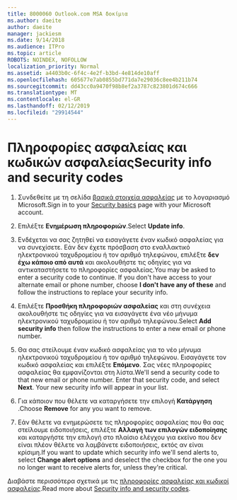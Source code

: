 ```yaml
---
title: 8000060 Outlook.com MSA δοκίμια
ms.author: daeite
author: daeite
manager: jackiesm
ms.date: 9/14/2018
ms.audience: ITPro
ms.topic: article
ROBOTS: NOINDEX, NOFOLLOW
localization_priority: Normal
ms.assetid: a4403b0c-6f4c-4e2f-b3bd-4e814de10aff
ms.openlocfilehash: 605677e7ab0855bd771da7e29036c8ee4b211b74
ms.sourcegitcommit: dd43cc0a9470f98b8ef2a3787c823801d674c666
ms.translationtype: MT
ms.contentlocale: el-GR
ms.lasthandoff: 02/12/2019
ms.locfileid: "29914544"
---
```

# <a name="security-info-and-security-codes"></a><span data-ttu-id="54256-102">Πληροφορίες ασφαλείας και κωδικών ασφαλείας</span><span class="sxs-lookup"><span data-stu-id="54256-102">Security info and security codes</span></span>

1. <span data-ttu-id="54256-103">Συνδεθείτε με τη σελίδα [βασικά στοιχεία ασφαλείας](https://account.microsoft.com/security) με το λογαριασμό Microsoft.</span><span class="sxs-lookup"><span data-stu-id="54256-103">Sign in to your [Security basics](https://account.microsoft.com/security) page with your Microsoft account.</span></span> 
    
2. <span data-ttu-id="54256-104">Επιλέξτε **Ενημέρωση πληροφοριών**.</span><span class="sxs-lookup"><span data-stu-id="54256-104">Select **Update info**.</span></span> 
    
3. <span data-ttu-id="54256-p101">Ενδέχεται να σας ζητηθεί να εισαγάγετε έναν κωδικό ασφαλείας για να συνεχίσετε. Εάν δεν έχετε πρόσβαση στο εναλλακτικό ηλεκτρονικού ταχυδρομείου ή τον αριθμό τηλεφώνου, επιλέξτε **δεν έχω κάποιο από αυτά** και ακολουθήστε τις οδηγίες για να αντικαταστήσετε το πληροφορίες ασφαλείας.</span><span class="sxs-lookup"><span data-stu-id="54256-p101">You may be asked to enter a security code to continue. If you don't have access to your alternate email or phone number, choose **I don't have any of these** and follow the instructions to replace your security info.</span></span> 
    
4. <span data-ttu-id="54256-107">Επιλέξτε **Προσθήκη πληροφοριών ασφαλείας** και στη συνέχεια ακολουθήστε τις οδηγίες για να εισαγάγετε ένα νέο μήνυμα ηλεκτρονικού ταχυδρομείου ή τον αριθμό τηλεφώνου.</span><span class="sxs-lookup"><span data-stu-id="54256-107">Select **Add security info** then follow the instructions to enter a new email or phone number.</span></span> 
    
5. <span data-ttu-id="54256-p102">Θα σας στείλουμε έναν κωδικό ασφαλείας για το νέο μήνυμα ηλεκτρονικού ταχυδρομείου ή τον αριθμό τηλεφώνου. Εισαγάγετε τον κωδικό ασφαλείας και επιλέξτε **Επόμενο**. Σας νέες πληροφορίες ασφαλείας θα εμφανίζονται στη λίστα.</span><span class="sxs-lookup"><span data-stu-id="54256-p102">We'll send a security code to that new email or phone number. Enter that security code, and select **Next**. Your new security info will appear in your list.</span></span> 
    
6. <span data-ttu-id="54256-111">Για κάποιον που θέλετε να καταργήσετε την επιλογή **Κατάργηση** .</span><span class="sxs-lookup"><span data-stu-id="54256-111">Choose **Remove** for any you want to remove.</span></span> 
    
7. <span data-ttu-id="54256-112">Εάν θέλετε να ενημερώσετε τις πληροφορίες ασφαλείας που θα σας στείλουμε ειδοποιήσεις, επιλέξτε **Αλλαγή των επιλογών ειδοποίησης** και καταργήστε την επιλογή στο πλαίσιο ελέγχου για εκείνο που δεν είναι πλέον θέλετε να λαμβάνετε ειδοποιήσεις, εκτός αν είναι κρίσιμη.</span><span class="sxs-lookup"><span data-stu-id="54256-112">If you want to update which security info we'll send alerts to, select **Change alert options** and deselect the checkbox for the one you no longer want to receive alerts for, unless they're critical.</span></span> 
    
<span data-ttu-id="54256-113">Διαβάστε περισσότερα σχετικά με τις [πληροφορίες ασφαλείας και κωδικοί ασφαλείας](https://support.microsoft.com/help/12428/).</span><span class="sxs-lookup"><span data-stu-id="54256-113">Read more about [Security info and security codes](https://support.microsoft.com/help/12428/).</span></span>
  

